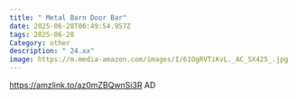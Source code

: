 ```yaml
---
title: " Metal Barn Door Bar"
date: 2025-06-28T06:49:54.957Z
tags: 2025-06-28
Category: other
description: " 24.xx"
image: https://m.media-amazon.com/images/I/61OgRVTiKvL._AC_SX425_.jpg
---
```

https://amzlink.to/az0mZBQwnSi3R
AD